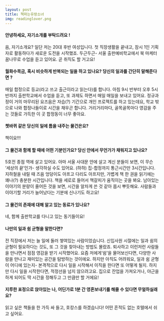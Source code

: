 ```yaml
---
layout: post
title: 책파는유랑소녀
img: readinglover.png
---
```


#### 안녕하세요, 자기소개를 부탁드려요 !

음, 자기소개요? 일단 저는 20대 후반 여성입니다. 첫 직장생활을 끝내고, 잠시 1인 기획자로 활동하다가 새로운 도전을 시작했죠. 두근두근- 서울 출판예비학교에서 북 마케터 꿈나무로 수업을 듣고 있어요.  곧 취직도 할 거고요! 

#### 월화수목금, 혹시 비슷하게 반복되는 일을 하고 있나요? 당신의 일과를 간단히 말해준다면 ?

매일 합정으로 등교(라고 쓰고 출근이라고 읽는다)를 합니다. 아침 9시 반부터 오후 5시 반까지 출판학교에서 수업을 듣고, 또 과제도 하면서 매일 매일을 보내고 있어요. 정규과정이 거의 마무리된 요즈음은 자습(?) 기간으로 개인 프로젝트를 하고 있는데요, 학교 밖으로 나와 합정나들이로 시간을 채우곤 합니다. 거리거리마다, 골목골목마다 영감을 주는 것들로 가득한 이 곳 합정동이 너무 좋아요. 


#### 쳇바퀴 같은 당신의 일에 틈을 내주는 물건은요?

책이요!!!


#### 그 물건과 함께 할 때에 어떤 기분인가요? 당신 안에서 무언가가 채워지고 있나요?

5호전 종점 역에 살고 있어요. 아마 서울 사대문 안에 살고 계신 분들이 보면, 이 무슨 ‘세상의 끝’인가- 생각하실 수도 있어요. (하하) 집-합정까지 통근시간만 3시간입니다. 지하철을 내릴 때 즈음 엉덩이도 아프고 다리도 아프지만, 가볍게 책 한 권을 읽기에는 꽤나(?) 충분한 시간입니다. 책을 세로로 들어서 책갈피가 움직이는 곳을 봐요. 남아있는 이야기의 분량이 줄어든 것을 보면, 시간을 알차게 쓴 것 같아 몹시 뿌듯해요. 사람들과 이야기할 거리가 늘어났다는 기분에 신나기도 하고요! 



#### 그 물건의 존재에 대해 알고 있는 동료가 있나요?

네, 함께 출판학교를 다니고 있는 동기들이요! 

#### 나만의 일과 쉼 균형을 말한다면?

전 직장에서 저는 늘 일에 둘러 쌓여있는 사람이었습니다. 신입사원 시절에는 일과 쉼의 균형이 필요하다는 것도, 또 그 것을 찾아내는 방법도 몰랐죠. 퇴사하고 이런저런 사람들을 만나면서 점점 영감을 받기 시작했어요. 요즘 저에게‘쉼’을 물어보신다면, 다양한 사람을 만나고 재미있는 공간을 탐방하는 것이에요. 하지만 아직도 어려워요, 일과 쉼 균형이 어디에 있는지- 본격적으로 다시 일을 시작해서 이직을 한다면 또 어떻게 될지. 하지만 다시 일을 시작한다면, 적정선을 넘지 않으려고요. 집으로 잔업을 가져오거나, 야근을 하게 되어도 딱 시간을 정해두고 그 만큼만 할 거에요! 

#### 지루한 표정으로 앉아있는 나, 어딘가로 1분 간 영혼보내기를 해줄 수 있다면 무얼하실래요?

읽고 싶은 책들을 한 가득 싸 들고, 호캉스를 하겠습니다! 어떤 흔적도 없는 호텔에서 쉬고 싶어요. 
